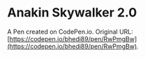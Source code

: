 # Anakin Skywalker 2.0

A Pen created on CodePen.io. Original URL: [https://codepen.io/bhedi89/pen/RwPmgBw](https://codepen.io/bhedi89/pen/RwPmgBw).


